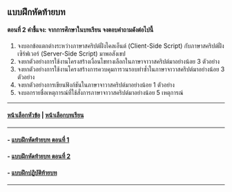 ## แบบฝึกหัดท้ายบท

#### ตอนที่ 2 คำชี้แจง: จากการศึกษาในบทเรียน จงตอบคำถามดังต่อไปนี้

1. จงบอกข้อแตกต่างระหว่างภาษาสคริปต์ฝั่งไคลเอ็นต์ (Client-Side Script) กับภาษาสคริปต์ฝั่งเซิร์ฟเวอร์ (Server-Side Script) มาพอสังเขป
2. จงยกตัวอย่างการใช้งานโครงสร้างเงื่อนไขทางเลือกในภาษาจาวาสคริปต์มาอย่างน้อย 3 ตัวอย่าง
3. จงยกตัวอย่างการใช้งานโครงสร้างการควบคุมการวนรอบทำซ้ำในภาษาจาวาสคริปต์มาอย่างน้อย 3 ตัวอย่าง
4. จงยกตัวอย่างการเขียนฟังก์ชันในภาษาจาวาสคริปต์มาอย่างน้อย 1 ตัวอย่าง
5. จงบอกรายชื่อเหตุการณ์ที่ใช้สั่งการภาษาจาวาสคริปต์มาอย่างน้อย 5 เหตุการณ์

---
#### [หน้าเลือกหัวข้อ](README.md) | [หน้าเลือกบทเรียน](../README.md)
---
#### - [แบบฝึกหัดท้ายบท ตอนที่ 1](0730.md)
#### - [แบบฝึกหัดท้ายบท ตอนที่ 2](0750.md)
#### - [แบบฝึกปฏิบัติท้ายบท](0770.md)
---
